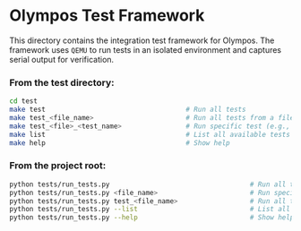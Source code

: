 # Olympos Test Framework

This directory contains the integration test framework for Olympos. The framework uses 
`QEMU` to run tests in an isolated environment and captures serial output for verification.

### From the test directory:
```bash
cd test
make test                                   # Run all tests
make test_<file_name>                       # Run all tests from a file (e.g., test_printf)
make test_<file>_<test_name>                # Run specific test (e.g., test_printf_basic)
make list                                   # List all available tests
make help                                   # Show help
```

### From the project root:
```bash
python tests/run_tests.py                                   # Run all tests
python tests/run_tests.py <file_name>                       # Run specific test (e.g., test_printf_basic)
python tests/run_tests.py test_<file_name>                  # Run all tests from a file (e.g., test_printf)
python tests/run_tests.py --list                            # List all tests
python tests/run_tests.py --help                            # Show help
```
